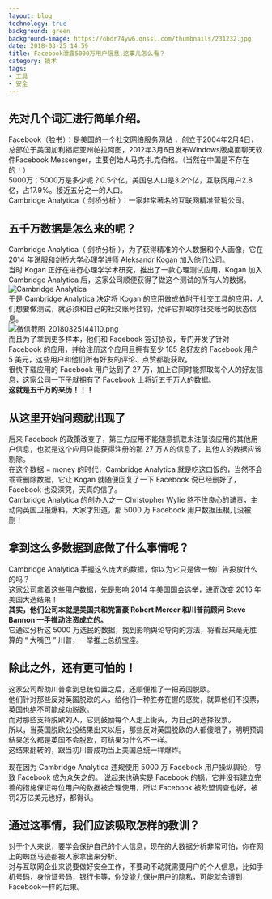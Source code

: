 ```yaml
---
layout: blog
technology: true
background: green
background-image: https://obdr74yw6.qnssl.com/thumbnails/231232.jpg
date: 2018-03-25 14:59
title: Facebook泄露5000万用户信息,这事儿怎么看？
category: 技术
tags:
- 工具
- 安全
---
```


## 先对几个词汇进行简单介绍。 ##  
Facebook（脸书）：是美国的一个社交网络服务网站 ，创立于2004年2月4日，总部位于美国加利福尼亚州帕拉阿图，2012年3月6日发布Windows版桌面聊天软件Facebook Messenger，主要创始人马克·扎克伯格。（当然在中国是不存在的！）  
5000万：5000万是多少呢？0.5个亿，美国总人口是3.2个亿，互联网用户2.8亿，占17.9%。接近五分之一的人口。  
Cambridge Analytica（ 剑桥分析 ）：一家非常著名的互联网精准营销公司。  

## 五千万数据是怎么来的呢？ ##    
Cambridge Analytica（ 剑桥分析 ），为了获得精准的个人数据和个人画像，它在 2014 年说服和剑桥大学心理学讲师 Aleksandr Kogan 加入他们公司。  
当时 Kogan 正好在进行心理学学术研究，推出了一款心理测试应用，Kogan 加入 Cambridge Analytica 后，这家公司顺便获得了做这个测试的所有人的数据。  
![Cambridge Analytica](https://i.loli.net/2018/03/25/5ab743a20669b.png)  
于是 Cambridge Analytica 决定将 Kogan 的应用做成依附于社交工具的应用，人们想要做测试，就必须和自己的社交账号挂钩，允许它抓取你社交账号的状态信息。  
![微信截图_20180325144110.png](https://i.loli.net/2018/03/25/5ab74447df5eb.png)  
而且为了拿到更多样本，他们和 Facebook 签订协议，专门开发了针对 Facebook 的应用，并给注册这个应用且拥有至少 185 名好友的 Facebook 用户 5 美元，这些用户和他们所有好友的评论、点赞都能获取。  
很快下载应用的 Facebook 用户达到了 27 万，加上它同时能抓取每个人的好友信息，这家公司一下子就拥有了 Facebook 上将近五千万人的数据。  
**这就是五千万的来历！！！**  
 
## 从这里开始问题就出现了 ##  
后来 Facebook 的政策改变了，第三方应用不能随意抓取未注册该应用的其他用户信息，也就是这个应用只能获得注册的那 27 万人的信息了，其他人的数据应该剔除。  
在这个数据 = money 的时代，Cambridge Analytica 就是吃这口饭的，当然不会乖乖删除数据，它让 Kogan 就随便回复了一下 Facebook 说已经删好了，Facebook 也没深究，天真的信了。  
Cambridge Analytica 的创办人之一 Christopher Wylie 熬不住良心的谴责，主动向英国卫报爆料，大家才知道，那 5000 万 Facebook 用户数据压根儿没被删！  

## 拿到这么多数据到底做了什么事情呢？ ##  
Cambridge Analytica 手握这么庞大的数据，你以为它只是做一做广告投放什么的吗？  
这家公司拿着这些用户数据，先是影响 2014 年美国国会选举，进而改变 2016 年美国大选结果！  
**其实，他们公司本就是美国共和党富豪 Robert Mercer 和川普前顾问 Steve Bannon 一手推动注资成立的。**  
它通过分析这 5000 万选民的数据，找到影响舆论导向的方法，将看起来毫无胜算的 “ 大嘴巴 ” 川普，一举推上总统宝座。  

## 除此之外，还有更可怕的！ ##  
这家公司帮助川普拿到总统位置之后，还顺便推了一把英国脱欧。  
他们针对那些反对英国脱欧的人，给他们一种胜券在握的感觉，就算他们不投票，英国也绝不可能成功脱欧。  
而对那些支持脱欧的人，它则鼓励每个人走上街头，为自己的选择投票。  
所以，当英国脱欧公投结果出来以后，那些反对英国脱欧的人都傻眼了，明明预调结果怎么都是英国不会脱欧，可结果为什么不一样。  
这结果翻转的，跟当初川普成功当上美国总统一样爆炸。  


现在因为 Cambridge Analytica 违规使用 5000 万 Facebook 用户操纵舆论，导致 Facebook 成为众矢之的。
说起来也确实是 Facebook 的锅，它并没有建立完善的措施保证每位用户的数据被合理使用，所以 Facebook 被欧盟调查也好，被罚2万亿美元也好，都得认。  

## 通过这事情，我们应该吸取怎样的教训？ ##  
对于个人来说，要学会保护自己的个人信息，现在的大数据分析非常可怕，你在网上的蜘丝马迹都被人家拿出来分析。   
对与互联网企业来说要做好安全工作，不要动不动就需要用户的个人信息，比如手机号码，身份证号码，银行卡等，你没能力保护用户的隐私，可能就会遭到Facebook一样的后果。
